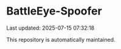 # BattleEye-Spoofer

Last updated: 2025-07-15 07:32:18

This repository is automatically maintained.
